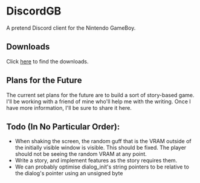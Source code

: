 # DiscordGB

A pretend Discord client for the Nintendo GameBoy.

## Downloads

Click [here](https://github.com/JohnyTheCarrot/DiscordGB/releases) to find the downloads.

## Plans for the Future

The current set plans for the future are to build a sort of story-based
game. I'll be working with a friend of mine who'll help me with the writing. Once I have more information, I'll be sure to share it here.

## Todo (In No Particular Order):

- When shaking the screen, the random guff that is the VRAM outside of the initially visible window is visible.
  This should be fixed.
  The player should not be seeing the random VRAM at any point.
- Write a story, and implement features as the story requires them.
- We can probably optimise dialog_init's string pointers to be relative to the dialog's pointer using an unsigned byte
